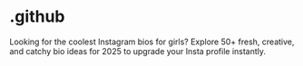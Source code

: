 # .github
Looking for the coolest Instagram bios for girls? Explore 50+ fresh, creative, and catchy bio ideas for 2025 to upgrade your Insta profile instantly.
